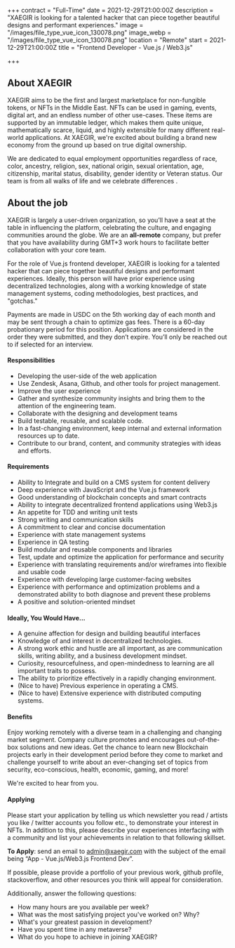 +++
contract = "Full-Time"
date = 2021-12-29T21:00:00Z
description = "XAEGIR is looking for a talented hacker that can piece together beautiful designs and performant experiences."
image = "/images/file_type_vue_icon_130078.png"
image_webp = "/images/file_type_vue_icon_130078.png"
location = "Remote"
start = 2021-12-29T21:00:00Z
title = "Frontend Developer - Vue.js / Web3.js"

+++
## About XAEGIR

XAEGIR aims to be the first and largest marketplace for non-fungible tokens, or NFTs in the Middle East. NFTs can be used in gaming, events, digital art, and an endless number of other use-cases. These items are supported by an immutable ledger, which makes them quite unique, mathematically scarce, liquid, and highly extensible for many different real-world applications. At XAEGIR, we're excited about building a brand new economy from the ground up based on true digital ownership.

We are dedicated to equal employment opportunities regardless of race, color, ancestry, religion, sex, national origin, sexual orientation, age, citizenship, marital status, disability, gender identity or Veteran status. Our team is from all walks of life and we celebrate differences .

## About the job

XAEGIR is largely a user-driven organization, so you’ll have a seat at the table in influencing the platform, celebrating the culture, and engaging communities around the globe. We are an **all-remote** company, but prefer that you have availability during GMT+3 work hours to facilitate better collaboration with your core team.

For the role of Vue.js frontend developer, XAEGIR is looking for a talented hacker that can piece together beautiful designs and performant experiences. Ideally, this person will have prior experience using decentralized technologies, along with a working knowledge of state management systems, coding methodologies, best practices, and "gotchas."  

Payments are made in USDC on the 5th working day of each month and may be sent through a chain to optimize gas fees. There is a 60-day probationary period for this position. Applications are considered in the order they were submitted, and they don’t expire. You’ll only be reached out to if selected for an interview.

#### Responsibilities

* Developing the user-side of the web application
* Use Zendesk, Asana, Github, and other tools for project management.
* Improve the user experience
* Gather and synthesize community insights and bring them to the attention of the engineering team.
* Collaborate with the designing and development teams
* Build testable, reusable, and scalable code.
* In a fast-changing environment, keep internal and external information resources up to date.
* Contribute to our brand, content, and community strategies with ideas and efforts.

#### Requirements

* Ability to Integrate and build on a CMS system for content delivery
* Deep experience with JavaScript and the Vue.js framework
* Good understanding of blockchain concepts and smart contracts
* Ability to integrate decentralized frontend applications using Web3.js
* An appetite for TDD and writing unit tests
* Strong writing and communication skills
* A commitment to clear and concise documentation
* Experience with state management systems
* Experience in QA testing
* Build modular and reusable components and libraries
* Test, update and optimize the application for performance and security
* Experience with translating requirements and/or wireframes into flexible and usable code
* Experience with developing large customer-facing websites
* Experience with performance and optimization problems and a demonstrated ability to both diagnose and prevent these problems
* A positive and solution-oriented mindset

#### Ideally, You Would Have...

* A genuine affection for design and building beautiful interfaces
* Knowledge of and interest in decentralized technologies.
* A strong work ethic and hustle are all important, as are communication skills, writing ability, and a business development mindset.
* Curiosity, resourcefulness, and open-mindedness to learning are all important traits to possess.
* The ability to prioritize effectively in a rapidly changing environment.
* (Nice to have) Previous experience in operating a CMS.
* (Nice to have) Extensive experience with distributed computing systems.

#### Benefits

Enjoy working remotely with a diverse team in a challenging and changing market segment. Company culture promotes and encourages out-of-the-box solutions and new ideas. Get the chance to learn new Blockchain projects early in their development period before they come to market and challenge yourself to write about an ever-changing set of topics from security, eco-conscious, health, economic, gaming, and more!

We're excited to hear from you.

#### Applying

Please start your application by telling us which newsletter you read / artists you like / twitter accounts you follow etc., to demonstrate your interest in NFTs. In addition to this, please describe your experiences interfacing with a community and list your achievements in relation to that following skillset.

**To Apply**: send an email to admin@xaegir.com with the subject of the email being “App - Vue.js/Web3.js Frontend Dev”.

If possible, please provide a portfolio of your previous work, github profile, stackoverflow, and other resources you think will appeal for consideration.

Additionally, answer the following questions:

* How many hours are you available per week?
* What was the most satisfying project you've worked on? Why?
* What's your greatest passion in development?
* Have you spent time in any metaverse?
* What do you hope to achieve in joining XAEGIR?